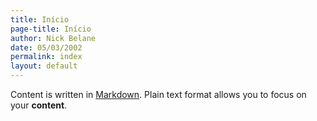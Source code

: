 ```yaml
---
title: Início
page-title: Início
author: Nick Belane
date: 05/03/2002
permalink: index
layout: default
---
```


Content is written in [Markdown](https://learnxinyminutes.com/docs/markdown/). 
Plain text format allows you to focus on your **content**.

<!--
You can use HTML elements in Markdown, such as the comment element, and they won't be affected by a markdown parser. However, if you create an HTML element in your markdown file, you cannot use markdown syntax within that element's contents.
-->
